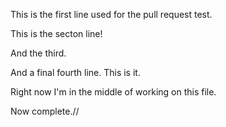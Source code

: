 This is the first line used for the pull request test.

This is the secton line!

And the third.

And a final fourth line. This is it.

Right now I'm in the middle of working on this file.

Now complete.//